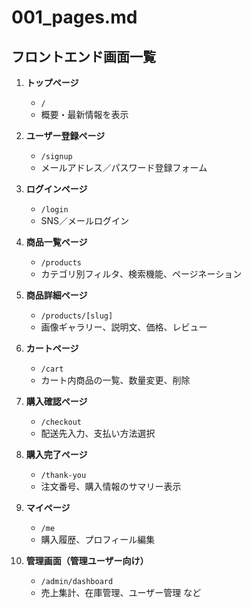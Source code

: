 # 001_pages.md

## フロントエンド画面一覧

1. **トップページ**

   - `/`
   - 概要・最新情報を表示

2. **ユーザー登録ページ**

   - `/signup`
   - メールアドレス／パスワード登録フォーム

3. **ログインページ**

   - `/login`
   - SNS／メールログイン

4. **商品一覧ページ**

   - `/products`
   - カテゴリ別フィルタ、検索機能、ページネーション

5. **商品詳細ページ**

   - `/products/[slug]`
   - 画像ギャラリー、説明文、価格、レビュー

6. **カートページ**

   - `/cart`
   - カート内商品の一覧、数量変更、削除

7. **購入確認ページ**

   - `/checkout`
   - 配送先入力、支払い方法選択

8. **購入完了ページ**

   - `/thank-you`
   - 注文番号、購入情報のサマリー表示

9. **マイページ**

   - `/me`
   - 購入履歴、プロフィール編集

10. **管理画面（管理ユーザー向け）**
    - `/admin/dashboard`
    - 売上集計、在庫管理、ユーザー管理 など
